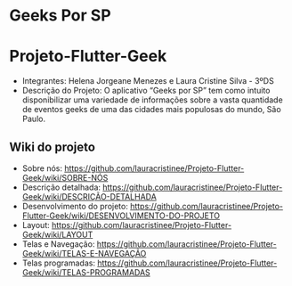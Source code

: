 # Geeks Por SP
# Projeto-Flutter-Geek
- Integrantes: Helena Jorgeane Menezes e Laura Cristine Silva - 3ºDS
- Descrição do Projeto: O aplicativo “Geeks por SP” tem como intuito disponibilizar uma variedade de informações sobre a vasta quantidade de eventos geeks de uma das cidades mais populosas do mundo, São Paulo.

## Wiki do projeto
- Sobre nós: https://github.com/lauracristinee/Projeto-Flutter-Geek/wiki/SOBRE-NÓS
- Descrição detalhada: https://github.com/lauracristinee/Projeto-Flutter-Geek/wiki/DESCRIÇÃO-DETALHADA
- Desenvolvimento do projeto: https://github.com/lauracristinee/Projeto-Flutter-Geek/wiki/DESENVOLVIMENTO-DO-PROJETO
- Layout: https://github.com/lauracristinee/Projeto-Flutter-Geek/wiki/LAYOUT
- Telas e Navegação: https://github.com/lauracristinee/Projeto-Flutter-Geek/wiki/TELAS-E-NAVEGAÇÃO
- Telas programadas: https://github.com/lauracristinee/Projeto-Flutter-Geek/wiki/TELAS-PROGRAMADAS


